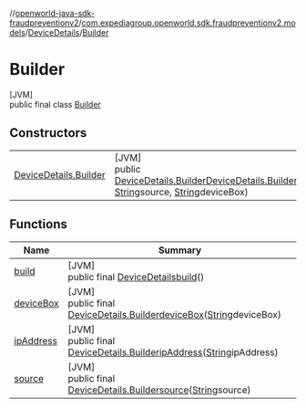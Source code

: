 //[openworld-java-sdk-fraudpreventionv2](../../../../index.md)/[com.expediagroup.openworld.sdk.fraudpreventionv2.models](../../index.md)/[DeviceDetails](../index.md)/[Builder](index.md)

# Builder

[JVM]\
public final class [Builder](index.md)

## Constructors

| | |
|---|---|
| [DeviceDetails.Builder](-device-details.-builder.md) | [JVM]<br>public [DeviceDetails.Builder](index.md)[DeviceDetails.Builder](-device-details.-builder.md)([String](https://docs.oracle.com/javase/8/docs/api/java/lang/String.html)ipAddress, [String](https://docs.oracle.com/javase/8/docs/api/java/lang/String.html)source, [String](https://docs.oracle.com/javase/8/docs/api/java/lang/String.html)deviceBox) |

## Functions

| Name | Summary |
|---|---|
| [build](build.md) | [JVM]<br>public final [DeviceDetails](../index.md)[build](build.md)() |
| [deviceBox](device-box.md) | [JVM]<br>public final [DeviceDetails.Builder](index.md)[deviceBox](device-box.md)([String](https://docs.oracle.com/javase/8/docs/api/java/lang/String.html)deviceBox) |
| [ipAddress](ip-address.md) | [JVM]<br>public final [DeviceDetails.Builder](index.md)[ipAddress](ip-address.md)([String](https://docs.oracle.com/javase/8/docs/api/java/lang/String.html)ipAddress) |
| [source](source.md) | [JVM]<br>public final [DeviceDetails.Builder](index.md)[source](source.md)([String](https://docs.oracle.com/javase/8/docs/api/java/lang/String.html)source) |

